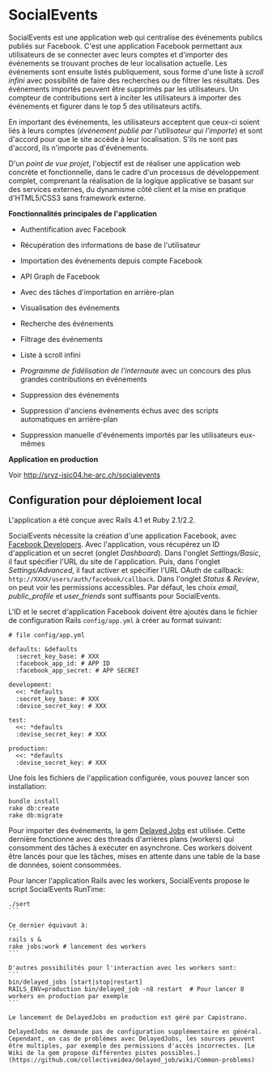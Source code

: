 # SocialEvents

SocialEvents est une application web qui centralise des événements publics publiés sur Facebook. C'est une application Facebook permettant aux utilisateurs de se connecter avec leurs comptes et d'importer des événements se trouvant proches de leur localisation actuelle. Les événements sont ensuite listés publiquement, sous forme d'une liste à _scroll infini_ avec possibilité de faire des recherches ou de filtrer les résultats. Des événements importés peuvent être supprimés par les utilisateurs. Un compteur de contributions sert à inciter les utilisateurs à importer des événements et figurer dans le top 5 des utilisateurs actifs.

En important des événements, les utilisateurs acceptent que ceux-ci soient liés à leurs comptes (_événement publié par l'utilisateur qui l'importe_) et sont d'accord pour que le site accède à leur localisation. S'ils ne sont pas d'accord, ils n'importe pas d'événements.

D'un _point de vue projet_, l'objectif est de réaliser une application web concrète et fonctionnelle, dans le cadre d'un processus de développement complet, comprenant la réalisation de la logique applicative se basant sur des services externes, du dynamisme côté client et la mise en pratique d'HTML5/CSS3 sans framework externe. 

**Fonctionnalités principales de l'application**
* Authentification avec Facebook
 * Récupération des informations de base de l'utilisateur

* Importation des événements depuis compte Facebook
 * API Graph de Facebook
 * Avec des tâches d'importation en arrière-plan

* Visualisation des événements
 * Recherche des événements
 * Filtrage des événements
 * Liste à scroll infini

* _Programme de fidélisation de l'internaute_ avec un concours des plus grandes contributions en événements

* Suppression des événements 
 * Suppression d'anciens événements échus avec des scripts automatiques en arrière-plan
 * Suppression manuelle d'événements importés par les utilisateurs eux-mêmes

**Application en production**

Voir http://srvz-isic04.he-arc.ch/socialevents

## Configuration pour déploiement local

L'application a été conçue avec Rails 4.1 et Ruby 2.1/2.2.

SocialEvents nécessite la création d'une application Facebook, avec [Facebook Developers](https://developers.facebook.com/). Avec l'application, vous récupérez un ID d'application et un secret (onglet *Dashboard*). Dans l'onglet *Settings/Basic*, il faut spécifier l'URL du site de l'application. Puis, dans l'onglet *Settings/Advanced*, il faut activer et spécifier l'URL OAuth de callback: `http://XXXX/users/auth/facebook/callback`. Dans l'onglet *Status & Review*, on peut voir les permissions accessibles. Par défaut, les choix *email*, *public_profile* et *user_friends* sont suffisants pour SocialEvents.

L'ID et le secret d'application Facebook doivent être ajoutés dans le fichier de configuration Rails `config/app.yml` à créer au format suivant: 

```
# file config/app.yml
 
defaults: &defaults
  :secret_key_base: # XXX
  :facebook_app_id: # APP ID
  :facebook_app_secret: # APP SECRET
 
development:
  <<: *defaults
  :secret_key_base: # XXX
  :devise_secret_key: # XXX
 
test:
  <<: *defaults
  :devise_secret_key: # XXX
 
production:
  <<: *defaults
  :devise_secret_key: # XXX
```
Une fois les fichiers de l'application configurée, vous pouvez lancer son installation:

```
bundle install
rake db:create
rake db:migrate
```

Pour importer des événements, la gem [Delayed Jobs](https://github.com/collectiveidea/delayed_job) est utilisée. Cette dernière fonctionne avec des threads d'arrières plans (workers) qui consomment des tâches à exécuter en asynchrone. Ces workers doivent être lancés pour que les tâches, mises en attente dans une table de la base de données, soient consommées.

Pour lancer l'application Rails avec les workers, SocialEvents propose le script SocialEvents RunTime:
````
./sert
```

Ce dernier équivaut à:
```
rails s &
rake jobs:work # lancement des workers
```

D'autres possibilités pour l'interaction avec les workers sont:
```
bin/delayed_jobs [start|stop|restart]
RAILS_ENV=production bin/delayed_job -n8 restart  # Pour lancer 8 workers en production par exemple
```

Le lancement de DelayedJobs en production est géré par Capistrano.

DelayedJobs ne demande pas de configuration supplémentaire en général. Cependant, en cas de problèmes avec DelayedJobs, les sources peuvent être multiples, par exemple des permissions d'accès incorrectes. [Le Wiki de la gem propose différentes pistes possibles.](https://github.com/collectiveidea/delayed_job/wiki/Common-problems) 
